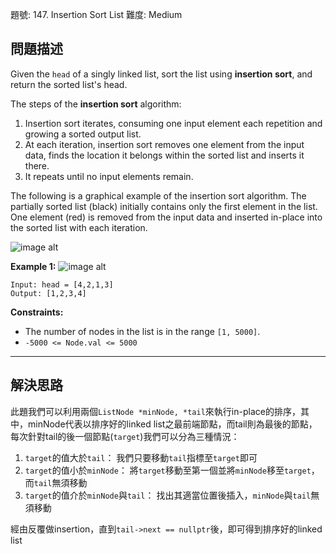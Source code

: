 題號: 147. Insertion Sort List
難度: Medium

## 問題描述

Given the `head` of a singly linked list, sort the list using **insertion sort**, and return the sorted list's head.

The steps of the **insertion sort** algorithm:

1. Insertion sort iterates, consuming one input element each repetition and growing a sorted output list.
2. At each iteration, insertion sort removes one element from the input data, finds the location it belongs within the sorted list and inserts it there.
3. It repeats until no input elements remain.

The following is a graphical example of the insertion sort algorithm. The partially sorted list (black) initially contains only the first element in the list. One element (red) is removed from the input data and inserted in-place into the sorted list with each iteration.

![image alt](https://upload.wikimedia.org/wikipedia/commons/0/0f/Insertion-sort-example-300px.gif)

**Example 1:**
![image alt](https://assets.leetcode.com/uploads/2021/03/04/sort1linked-list.jpg)
```
Input: head = [4,2,1,3]
Output: [1,2,3,4]
```


**Constraints:**

- The number of nodes in the list is in the range `[1, 5000]`.
- `-5000 <= Node.val <= 5000`

---
## 解決思路

此題我們可以利用兩個`ListNode *minNode, *tail`來執行in-place的排序，其中，minNode代表以排序好的linked list之最前端節點，而tail則為最後的節點，每次針對tail的後一個節點(`target`)我們可以分為三種情況：

1. `target`的值大於`tail`：
    我們只要移動`tail`指標至`target`即可
2. `target`的值小於`minNode`：
    將`target`移動至第一個並將`minNode`移至`target`，而`tail`無須移動
3. `target`的值介於`minNode`與`tail`：
    找出其適當位置後插入，`minNode`與`tail`無須移動
    
經由反覆做insertion，直到`tail->next == nullptr`後，即可得到排序好的linked list
